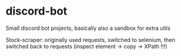 # discord-bot
Small discord bot projects, basically also a sandbox for extra utils

Stock-scraper:
originally used requests, switched to selenium, then switched back to requests
(inspect element -> copy -> XPath !!!)
 
